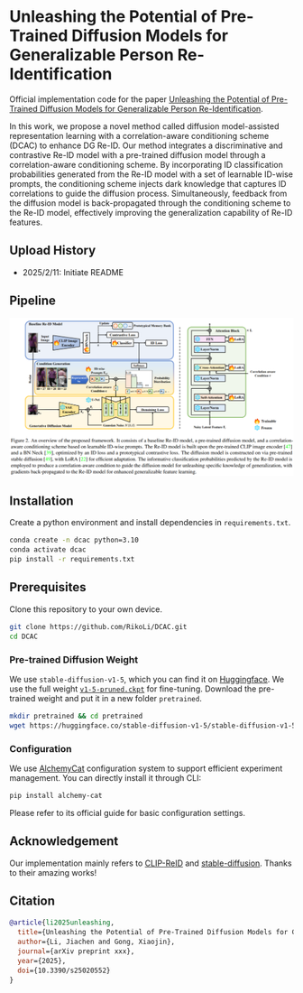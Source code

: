 # Unleashing the Potential of Pre-Trained Diffusion Models for Generalizable Person Re-Identification
Official implementation code for the paper [Unleashing the Potential of Pre-Trained Diffusion Models for Generalizable Person Re-Identification](todo).

In this work, we propose a novel method called diffusion model-assisted representation learning with a correlation-aware conditioning scheme (DCAC) to enhance DG Re-ID. Our method integrates a discriminative and contrastive Re-ID model with a pre-trained diffusion model through a correlation-aware conditioning scheme. By incorporating ID classification probabilities generated from the Re-ID model with a set of learnable ID-wise prompts, the conditioning scheme injects dark knowledge that captures ID correlations to guide the diffusion process. Simultaneously, feedback from the diffusion model is back-propagated through the conditioning scheme to the Re-ID model, effectively improving the generalization capability of Re-ID features.

## Upload History

- 2025/2/11: Initiate README

## Pipeline

![pipeline](assets/pipeline.png)

## Installation

Create a python environment and install dependencies in `requirements.txt`.

```bash
conda create -n dcac python=3.10
conda activate dcac
pip install -r requirements.txt
```

## Prerequisites

Clone this repository to your own device.

```bash
git clone https://github.com/RikoLi/DCAC.git
cd DCAC
```

### Pre-trained Diffusion Weight

We use `stable-diffusion-v1-5`, which you can find it on [Huggingface](https://huggingface.co/stable-diffusion-v1-5/stable-diffusion-v1-5). We use the full weight [`v1-5-pruned.ckpt`](https://huggingface.co/stable-diffusion-v1-5/stable-diffusion-v1-5/blob/main/v1-5-pruned.ckpt) for fine-tuning. Download the pre-trained weight and put it in a new folder `pretrained`.

```bash
mkdir pretrained && cd pretrained
wget https://huggingface.co/stable-diffusion-v1-5/stable-diffusion-v1-5/blob/main/v1-5-pruned.ckpt
```

### Configuration

We use [AlchemyCat](https://github.com/HAL-42/AlchemyCat) configuration system to support efficient experiment management. You can directly install it through CLI:

```bash
pip install alchemy-cat
```

Please refer to its official guide for basic configuration settings.

## Acknowledgement

Our implementation mainly refers to [CLIP-ReID](https://github.com/Syliz517/CLIP-ReID) and [stable-diffusion](https://github.com/CompVis/stable-diffusion). Thanks to their amazing works!

## Citation

```bibtex
@article{li2025unleashing,
  title={Unleashing the Potential of Pre-Trained Diffusion Models for Generalizable Person Re-Identification},
  author={Li, Jiachen and Gong, Xiaojin},
  journal={arXiv preprint xxx},
  year={2025},
  doi={10.3390/s25020552}
}
```
